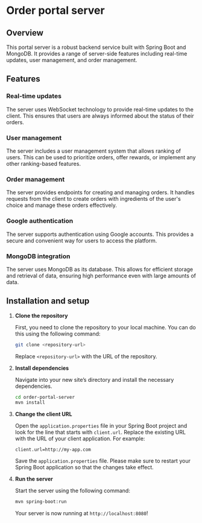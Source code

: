 # Order portal server

## Overview

This portal server is a robust backend service built with Spring Boot and MongoDB. It provides a range of server-side features including real-time updates, user management, and order management.

## Features

### Real-time updates

The server uses WebSocket technology to provide real-time updates to the client. This ensures that users are always informed about the status of their orders.

### User management

The server includes a user management system that allows ranking of users. This can be used to prioritize orders, offer rewards, or implement any other ranking-based features.

### Order management

The server provides endpoints for creating and managing orders. It handles requests from the client to create orders with ingredients of the user's choice and manage these orders effectively.

### Google authentication

The server supports authentication using Google accounts. This provides a secure and convenient way for users to access the platform.

### MongoDB integration

The server uses MongoDB as its database. This allows for efficient storage and retrieval of data, ensuring high performance even with large amounts of data.

## Installation and setup

1. **Clone the repository**

    First, you need to clone the repository to your local machine. You can do this using the following command:

    ```bash
    git clone <repository-url>
    ```

    Replace `<repository-url>` with the URL of the repository.

2. **Install dependencies**

    Navigate into your new site’s directory and install the necessary dependencies.

    ```bash
    cd order-portal-server
    mvn install
    ```

3. **Change the client URL**

   Open the `application.properties` file in your Spring Boot project and look for the line that starts with `client.url`. Replace the existing URL with the URL of your client application. For example:

    ```properties
    client.url=http://my-app.com
    ```

    Save the `application.properties` file.
   Please make sure to restart your Spring Boot application so that the changes take effect.

5. **Run the server**

    Start the server using the following command:

    ```bash
    mvn spring-boot:run
    ```

    Your server is now running at `http://localhost:8080`!
